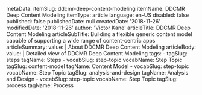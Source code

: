 metaData:
    itemSlug: ddcmr-deep-content-modeling
    itemName: DDCMR Deep Content Modeling
    itemType: article
    language: en-US
    disabled: false
    published: false
    publishedDate: null
    createdDate: '2018-11-26'
    modifiedDate: '2018-11-26'
author: 'Victor Kane'
articleTitle: DDCMR Deep Content Modeling
articleSubTitle: Building a flexible generic content model capable of supporting a wide range of content-centric apps
articleSummary:
    value: |
        About DDCMR Deep Content Modeling
articleBody:
    value: |
        Detailed view of DDCMR Deep Content Modeling
tags:
    - tagSlug: steps
      tagName: Steps
    - vocabSlug: step-topic
      vocabName: Step Topic
      tagSlug: content-model
      tagName: Content Model
    - vocabSlug: step-topic
      vocabName: Step Topic
      tagSlug: analysis-and-design
      tagName: Analysis and Design
    - vocabSlug: step-topic
      vocabName: Step Topic
      tagSlug: process
      tagName: Process
